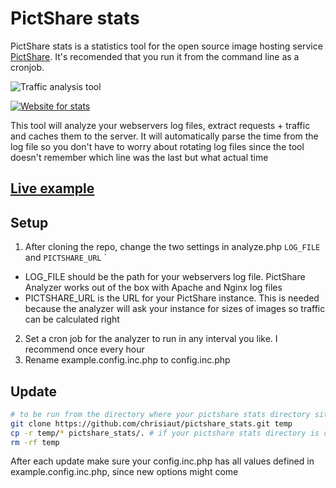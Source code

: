 # PictShare stats

PictShare stats is a statistics tool for the open source image hosting service [PictShare](https://www.pictshare.net). It's recomended that you run it from the command line as a cronjob.

![Traffic analysis tool](https://www.pictshare.net/102687fe65.gif)

[![Website for stats](https://www.pictshare.net/800x400/forcesize/ec299e08d5.jpg)](https://www.pictshare.net/ec299e08d5.jpg)

This tool will analyze your webservers log files, extract requests + traffic and caches them to the server.
It will automatically parse the time from the log file so you don't have to worry about rotating log files since the tool doesn't remember which line was the last but what actual time

## [Live example](http://stats.pictshare.net/#e7f7c6cb10.jpg)

## Setup

1. After cloning the repo, change the two settings in analyze.php ```LOG_FILE``` and ```PICTSHARE_URL``` `
  - LOG_FILE should be the path for your webservers log file. PictShare Analyzer works out of the box with Apache and Nginx log files
  - PICTSHARE_URL is the URL for your PictShare instance. This is needed because the analyzer will ask your instance for sizes of images so traffic can be calculated right
2. Set a cron job for the analyzer to run in any interval you like. I recommend once every hour
3. Rename example.config.inc.php to config.inc.php

## Update

```bash
# to be run from the directory where your pictshare stats directory sits in
git clone https://github.com/chrisiaut/pictshare_stats.git temp
cp -r temp/* pictshare_stats/. # if your pictshare stats directory is called pictshare_stats
rm -rf temp
```

After each update make sure your config.inc.php has all values defined in example.config.inc.php, since new options might come